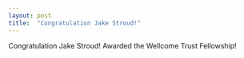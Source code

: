 ```yaml
---
layout: post
title:  "Congratulation Jake Stroud!"
---
```


Congratulation Jake Stroud! Awarded the Wellcome Trust Fellowship!
